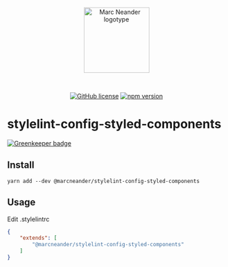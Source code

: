 <br />
<p align="center">
    <a href="https://marcneander.se">
        <img src="https://raw.githubusercontent.com/marcneander/marcneander.se/master/src/images/m-dark.png" alt="Marc Neander logotype" width="151"></a>
</p>
<br />
<p align="center">
    <a href="https://github.com/marcneander/stylelint-config-styled-components/blob/master/LICENSE">
        <img src="https://img.shields.io/badge/license-MIT-blue.svg" alt="GitHub license"></a>
    <a href="https://www.npmjs.com/package/@marcneander/stylelint-config-styled-components">
        <img src="https://img.shields.io/npm/v/@marcneander/stylelint-config-styled-components.svg?style=flat" alt="npm version"></a>
</p>

# stylelint-config-styled-components

[![Greenkeeper badge](https://badges.greenkeeper.io/marcneander/stylelint-config-styled-components.svg)](https://greenkeeper.io/)

## Install

`yarn add --dev @marcneander/stylelint-config-styled-components`

## Usage
Edit .stylelintrc
```json
{
    "extends": [
        "@marcneander/stylelint-config-styled-components"
    ]
}
```